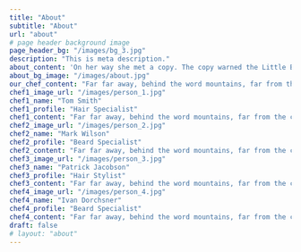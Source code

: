 ```yaml
---
title: "About"
subtitle: "About"
url: "about"
# page header background image
page_header_bg: "/images/bg_3.jpg"
description: "This is meta description."
about_content: 'On her way she met a copy. The copy warned the Little Blind Text, that where it came from it would have been rewritten a thousand times and everything that was left from its origin would be the word "and" and the Little Blind Text should turn around and return to its own, safe country. But nothing the copy said could convince her and so it didn’t take long until a few insidious Copy Writers ambushed her, made her drunk with Longe and Parole and dragged her into their agency, where they abused her for their.'
about_bg_image: "/images/about.jpg"
our_chef_content: "Far far away, behind the word mountains, far from the countries Vokalia and Consonantia, there live the blind texts."
chef1_image_url: "/images/person_1.jpg"
chef1_name: "Tom Smith"
chef1_profile: "Hair Specialist"
chef1_content: "Far far away, behind the word mountains, far from the countries Vokalia and Consonantia, there live the blind texts."
chef2_image_url: "/images/person_2.jpg"
chef2_name: "Mark Wilson"
chef2_profile: "Beard Specialist"
chef2_content: "Far far away, behind the word mountains, far from the countries Vokalia and Consonantia, there live the blind texts."
chef3_image_url: "/images/person_3.jpg"
chef3_name: "Patrick Jacobson"
chef3_profile: "Hair Stylist"
chef3_content: "Far far away, behind the word mountains, far from the countries Vokalia and Consonantia, there live the blind texts."
chef4_image_url: "/images/person_4.jpg"
chef4_name: "Ivan Dorchsner"
chef4_profile: "Beard Specialist"
chef4_content: "Far far away, behind the word mountains, far from the countries Vokalia and Consonantia, there live the blind texts."
draft: false
# layout: "about"
---
```

